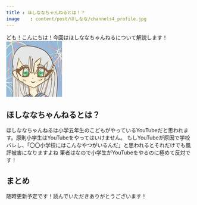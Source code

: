 ```yaml
---
title : ほしななちゃんねるとは！？
image	 : content/post/ほしなな/channels4_profile.jpg
---
```

ども！こんにちは！今回はほしななちゃんねるについて解説します！
![ほしなな](channels4_profile.jpg)
## ほしななちゃんねるとは？
ほしななちゃんねるは小学五年生のこどもがやっているYouTubeだと思われます。原則小学生はYouTubeをやってはいけません。
もしYouTubeが原因で学校バレし、「〇〇小学校にはこんなやつがいるんだ」と思われるとそれだけでも風評被害になりますよね
筆者はなので小学生がYouTubeをやるのに極めて反対です！
## まとめ
随時更新予定です！読んでいただきありがとうございます！
